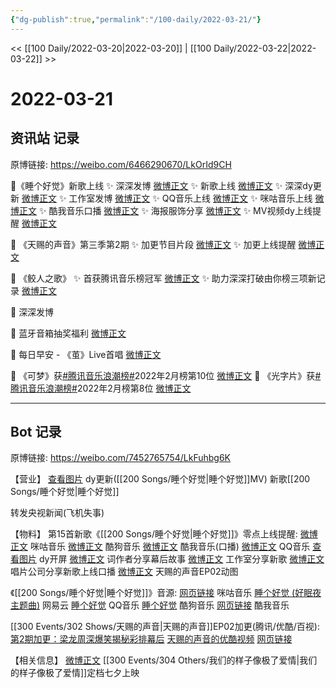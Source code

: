 ```yaml
---
{"dg-publish":true,"permalink":"/100-daily/2022-03-21/"}
---
```



<< [[100 Daily/2022-03-20\|2022-03-20]] | [[100 Daily/2022-03-22\|2022-03-22]] >>

# 2022-03-21

## 资讯站 记录

原博链接: https://weibo.com/6466290670/LkOrId9CH

💫《睡个好觉》新歌上线
✨ 深深发博 [微博正文](https://m.weibo.cn/6466290670/4749488416358794)
✨ 新歌上线 [微博正文](https://m.weibo.cn/6466290670/4749249268944518)
✨ 深深dy更新 [微博正文](https://m.weibo.cn/6466290670/4749415678219059)
✨ 工作室发博 [微博正文](https://m.weibo.cn/6466290670/4749481793031448)
✨ QQ音乐上线 [微博正文](https://m.weibo.cn/6466290670/4749250041219559)
✨ 咪咕音乐上线 [微博正文](https://m.weibo.cn/6466290670/4749250234419256)
✨ 酷我音乐口播 [微博正文](https://m.weibo.cn/6466290670/4749250980482103)
✨ 海报服饰分享 [微博正文](https://m.weibo.cn/6466290670/4749492442108209)
✨ MV视频dy上线提醒 [微博正文](https://m.weibo.cn/6466290670/4749389476660534)

💫 《天赐的声音》第三季第2期
✨ 加更节目片段 [微博正文](https://m.weibo.cn/6466290670/4749450742599375)
✨ 加更上线提醒 [微博正文](https://m.weibo.cn/6466290670/4749455193277050)

💫 《鲛人之歌》
✨ 首获腾讯音乐榜冠军 [微博正文](https://m.weibo.cn/6466290670/4749443183678938)
✨ 助力深深打破由你榜三项新记录 [微博正文](https://m.weibo.cn/6466290670/4749468752675892)

💫 深深发博 [](https://m.weibo.cn/1736988591/4749492039715426)

💫 蓝牙音箱抽奖福利 [微博正文](https://m.weibo.cn/6466290670/4749475841314547)

💫 每日早安 - 《茧》Live首唱 [微博正文](https://m.weibo.cn/6466290670/4749373806217441)

💫 《可梦》获[#腾讯音乐浪潮榜#](https://s.weibo.com/weibo?q=%23%E8%85%BE%E8%AE%AF%E9%9F%B3%E4%B9%90%E6%B5%AA%E6%BD%AE%E6%A6%9C%23)2022年2月榜第10位 [微博正文](https://m.weibo.cn/6466290670/4749499769029828)
💫 《光字片》获[#腾讯音乐浪潮榜#](https://s.weibo.com/weibo?q=%23%E8%85%BE%E8%AE%AF%E9%9F%B3%E4%B9%90%E6%B5%AA%E6%BD%AE%E6%A6%9C%23)2022年2月榜第8位 [微博正文](https://m.weibo.cn/6466290670/4749500209960592)

---
## Bot 记录

原博链接: https://weibo.com/7452765754/LkFuhbg6K

【营业】
[查看图片](https://wx4.sinaimg.cn/large/0088n2Pggy1h0hbbuf0nej30ku11276k.jpg) dy更新([[200 Songs/睡个好觉\|睡个好觉]]MV)
[](https://m.weibo.cn/1736988591/4749486801551906) 新歌[[200 Songs/睡个好觉\|睡个好觉]]

[](https://m.weibo.cn/1736988591/4749492039715426) 转发央视新闻(飞机失事)

【物料】
第15首新歌《[[200 Songs/睡个好觉\|睡个好觉]]》零点上线提醒:
[微博正文](https://m.weibo.cn/1867028705/4749246480255521) 咪咕音乐
[微博正文](https://m.weibo.cn/1665103091/4749247888756155) 酷狗音乐
[微博正文](https://m.weibo.cn/1738434147/4749246483925115) 酷我音乐(口播)
[微博正文](https://m.weibo.cn/2169129705/4749246240653993) QQ音乐
[查看图片](https://wx4.sinaimg.cn/large/0088n2Pggy1h0hbdkhwzjj30hs10y76f.jpg) dy开屏
[微博正文](https://m.weibo.cn/2691720855/4749256067386222) 词作者分享幕后故事
[微博正文](https://m.weibo.cn/7478855230/4749479540428741) 工作室分享新歌
[微博正文](https://m.weibo.cn/7616489753/4749429543798982) 唱片公司分享新歌上线口播
[微博正文](https://m.weibo.cn/1315706994/4749487849605709) 天赐的声音EP02动图

《[[200 Songs/睡个好觉\|睡个好觉]]》音源:
[网页链接](https://weibo.cn/sinaurl?u=https%3A%2F%2Fh5.nf.migu.cn%2Fapp%2Fv4%2Fp%2Fshare%2Fsong%2Findex.html%3Fid%3D600919000006495370%26mcn%3Dmcncdyyxq) 咪咕音乐
[睡个好觉 (好眠夜主题曲)](https://weibo.cn/sinaurl?u=http%3A%2F%2F163.lu%2Fl3ixF4) 网易云
[睡个好觉](https://weibo.cn/sinaurl?u=https%3A%2F%2Fi.y.qq.com%2Fv8%2Fplaysong.html%3Fsongid%3D347340277%26source%3Dyqq%26ADTAG%3Dhz_wb_sf%26channelId%3D10081987) QQ音乐
[睡个好觉](https://weibo.cn/sinaurl?u=https%3A%2F%2Ft1.kugou.com%2Fsong.html%3Fid%3D7ekjb78zxV2) 酷狗音乐
[网页链接](https://weibo.cn/sinaurl?u=http%3A%2F%2Fm.kuwo.cn%2Fnewh5app%2Fplay_detail%2F213755490) 酷我音乐

[[300 Events/302 Shows/天赐的声音\|天赐的声音]]EP02加更(腾讯/优酷/百视):
[第2期加更：梁龙周深爆笑揭秘彩排幕后](https://weibo.cn/sinaurl?u=http%3A%2F%2Fv.qq.com%2Fx%2Fcover%2Fmzc002008geuw7c%2Fl0042brhhq4.html)
[天赐的声音的优酷视频](https://weibo.cn/sinaurl?u=https%3A%2F%2Fv.youku.com%2Fv_show%2Fid_XNTg0ODI1ODYyMA%3D%3D.html%3Fx%26sharefrom%3Dandroid%26scene%3Dlong%26playMode%3D%26sharekey%3De634907e3bccde483672912496c295f14)
[网页链接](https://weibo.cn/sinaurl?u=https%3A%2F%2Fbp-share.bestv.com.cn%2Fbp-share%2FsharePage.html%3FtitleId%3D407292%26contentId%3D10121%26currentEpisode%3D2%26modelType%3D1)

【相关信息】
[微博正文](https://m.weibo.cn/5089398497/4749399152395760) [[300 Events/304 Others/我们的样子像极了爱情\|我们的样子像极了爱情]]定档七夕上映
